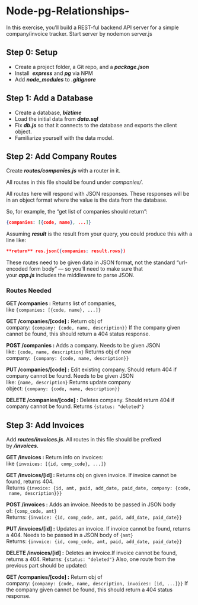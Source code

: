 # Node-pg-Relationships-
In this exercise, you’ll build a REST-ful backend API server for a simple company/invoice tracker.
Start server by nodemon server.js
## **Step 0: Setup**

- Create a project folder, a Git repo, and a ***package.json***
- Install  ***express*** and ***pg*** via NPM
- Add ***node_modules*** to ***.gitignore***

## **Step 1: Add a Database**

- Create a database, ***biztime***
- Load the initial data from ***data.sql***
- Fix ***db.js*** so that it connects to the database and exports the client object.
- Familiarize yourself with the data model.

## **Step 2: Add Company Routes**

Create ***routes/companies.js*** with a router in it.

All routes in this file should be found under *companies/*.

All routes here will respond with JSON responses. These responses will be in an object format where the value is the data from the database.

So, for example, the “get list of companies should return”:

```json
{companies: [{code, name}, ...]}
```

Assuming ***result*** is the result from your query, you could produce this with a line like:

```json
**return** res.json({companies: result.rows})
```

These routes need to be given data in JSON format, not the standard “url-encoded form body” — so you’ll need to make sure that your ***app.js*** includes the middleware to parse JSON.

### ****Routes Needed****

**GET /companies :** Returns list of companies, like `{companies: [{code, name}, ...]}`

**GET /companies/[code] :** Return obj of company: `{company: {code, name, description}}`
If the company given cannot be found, this should return a 404 status response.

**POST /companies :** Adds a company. Needs to be given JSON like: `{code, name, description}` Returns obj of new company:  `{company: {code, name, description}}`

**PUT /companies/[code] :** Edit existing company. Should return 404 if company cannot be found.
Needs to be given JSON like: `{name, description}` Returns update company object: `{company: {code, name, description}}`

**DELETE /companies/[code] :** Deletes company. Should return 404 if company cannot be found.
Returns `{status: "deleted"}`

## **Step 3: Add Invoices**

Add ***routes/invoices.js***. All routes in this file should be prefixed by ***/invoices.***

**GET /invoices :** Return info on invoices: like `{invoices: [{id, comp_code}, ...]}`

**GET /invoices/[id] :** Returns obj on given invoice.
If invoice cannot be found, returns 404. Returns `{invoice: {id, amt, paid, add_date, paid_date, company: {code, name, description}}}`

**POST /invoices :** Adds an invoice. Needs to be passed in JSON body of: `{comp_code, amt}`
Returns: `{invoice: {id, comp_code, amt, paid, add_date, paid_date}}`

**PUT /invoices/[id] :** Updates an invoice. If invoice cannot be found, returns a 404.
Needs to be passed in a JSON body of `{amt}` Returns: `{invoice: {id, comp_code, amt, paid, add_date, paid_date}}`

**DELETE /invoices/[id] :** Deletes an invoice.If invoice cannot be found, returns a 404. Returns: `{status: "deleted"}` Also, one route from the previous part should be updated:

**GET /companies/[code] :** Return obj of company: `{company: {code, name, description, invoices: [id, ...]}}` If the company given cannot be found, this should return a 404 status response.
